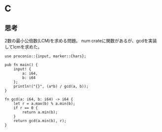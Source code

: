 # C
## 思考
2数の最小公倍数(LCM)を求める問題。
num crateに関数があるが、gcdを実装してlcmを求めた。
```
use proconio::{input, marker::Chars};

pub fn main() {
    input! {
        a: i64,
        b: i64
    };
    println!("{}", (a*b) / gcd(a, b));
}

fn gcd(a: i64, b: i64) -> i64 {
    let r = a.max(b) % a.min(b);
    if r == 0 {
        return a.min(b);
    }
    return gcd(a.min(b), r);
}
```